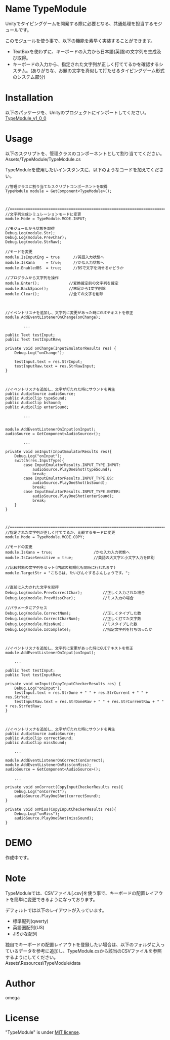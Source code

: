 # Name TypeModule
Unityでタイピングゲームを開発する際に必要となる、共通処理を担当するモジュールです。


このモジュールを使う事で、以下の機能を素早く実装することができます。  
* TextBoxを使わずに、キーボードの入力から日本語(英語)の文字列を生成及び取得。
* キーボードの入力から、指定された文字列が正しく打ててるかを確認するシステム。(ありがちな、お題の文字を真似して打たせるタイピングゲーム形式のシステム部分)
 
# Installation
以下のパッケージを、Unityのプロジェクトにインポートしてください。  
[TypeModule_v1_0_0](https://github.com/omega-m/TypeModule/releases/tag/TypeModule_v_1_0_0)
  
# Usage
以下のスクリプトを、管理クラスのコンポーネントとして割り当ててください。  
Assets/TypeModule/TypeModule.cs  

TypeModuleを使用したいインスタンスに、以下のようなコードを加えてください。
    
    
    //管理クラスに割り当てたスクリプトコンポーネントを取得
    TypeModule module = GetComponent<TypeModule>(); 
        


    //=======================================================================
    //文字列生成シミュレーションモードに変更
    module.Mode = TypeModule.MODE.INPUT;
    
    //モジュールから状態を取得
    Debug.Log(module.Str);
    Debug.Log(module.PrevChar);
    Debug.Log(module.StrRaw);
    
    //モードを変更
    module.IsInputEng = true      //英語入力状態へ
    module.IsKana     = true;     //かな入力状態へ
    module.EnabledBS  = true;     //BSで文字を消せるかどうか
    
    //プログラムから文字列を操作
    module.Enter();             //変換確定前の文字列を確定
    module.BackSpace();         //末尾から1文字削除
    module.Clear();             //全ての文字を削除
    


    //イベントリスナを追加し、文字列に変更があった時にGUIテキストを修正
    module.AddEventListenerOnChange(onChange);
    
            ...
    
    public Text testInput;
    public Text testInputRaw;
    
    private void onChange(InputEmulatorResults res) {
        Debug.Log("onChange");
        
        testInput.text = res.StrInput;
        testInputRaw.text = res.StrRawInput;
    }
    

    
    //イベントリスナを追加し、文字が打たれた時にサウンドを再生
    public AudioSource audioSource;
    public AudioClip typeSound;
    public AudioClip bsSound;
    public AudioClip enterSound;
    
            ...
    
    
    module.AddEventListenerOnInput(onInput);
    audioSource = GetComponent<AudioSource>();
    
            ...
    
    private void onInput(InputEmulatorResults res){
        Debug.Log("onInput");
        switch(res.InputType){
            case InputEmulatorResults.INPUT_TYPE.INPUT:
                audioSource.PlayOneShot(typeSound);
                break;
            case InputEmulatorResults.INPUT_TYPE.BS:
                audioSource.PlayOneShot(bsSound);
                break;
            case InputEmulatorResults.INPUT_TYPE.ENTER:
                audioSource.PlayOneShot(enterSound);
                break;
        }
    }
    

    
    //=======================================================================
    //指定された文字列が正しく打ててるか、比較するモードに変更
    module.Mode = TypeModule.MODE.COPY;
    
    //モードの変更
    module.IsKana = true;                  /かな入力入力状態へ
    module.IsCaseSensitive = true;         //英語の大文字と小文字入力を区別
    
    //比較対象の文字列をセット(内部の初期化も同時に行われます)
    module.TargetStr = "こちらは、たいぴんぐするぶんしょうです。";
    
    
    //直前に入力された文字を取得
    Debug.Log(module.PrevCorrectChar);         //正しく入力された場合
    Debug.Log(module.PrevMissChar);            //ミス入力の場合
    
    //パラメータにアクセス
    Debug.Log(module.CorrectNum);              //正しくタイプした数
    Debug.Log(module.CorrectCharNum);          //正しく打てた文字数
    Debug.Log(module.MissNum);                 //ミスタイプした数
    Debug.Log(module.IsComplete);              //指定文字列を打ち切ったか
         


    //イベントリスナを追加し、文字列に変更があった時にGUIテキストを修正
    module.AddEventListenerOnInput(onInput);
            
        ...
        
    public Text testInput;
    public Text testInputRaw;
    
    private void onInput(CopyInputCheckerResults res) {
        Debug.Log("onInput");
        testInput.text = res.StrDone + " " + res.StrCurrent + " " + res.StrYet;
        testInputRaw.text = res.StrDoneRaw + " " + res.StrCurrentRaw + " " + res.StrYetRaw;
    }
    

    
    //イベントリスナを追加し、文字が打たれた時にサウンドを再生
    public AudioSource audioSource;
    public AudioClip correctSound;
    public AudioClip missSound;
    
        ...
    
    module.AddEventListenerOnCorrect(onCorrect);
    module.AddEventListenerOnMiss(onMiss);
    audioSource = GetComponent<AudioSource>();
    
        ...
    
    private void onCorrect(CopyInputCheckerResults res){
        Debug.Log("onCorrect");
        audioSource.PlayOneShot(correctSound);
    }
    
    private void onMiss(CopyInputCheckerResults res){
        Debug.Log("onMiss");
        audioSource.PlayOneShot(missSound);
    }
    
# DEMO

作成中です。

# Note

TypeModuleでは、CSVファイル[.csv]を使う事で、キーボードの配置レイアウトを簡単に変更できるようになっております。  

デフォルトでは以下のレイアウトが入っています。  
* 標準配列(qwerty)
* 英語圏配列(US)
* JISかな配列

独自でキーボードの配置レイアウトを登録したい場合は、以下のフォルダに入っているデータを参考に追加し、TypeModule.csから該当のCSVファイルを参照するようにしてください。  
Assets\Resources\TypeModule\data

# Author
omega
 
# License
"TypeModule" is under [MIT license](https://en.wikipedia.org/wiki/MIT_License).
